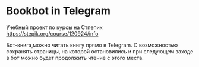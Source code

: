 # Bookbot  in Telegram

Учебный проект по курсы на Стпепик https://stepik.org/course/120924/info

Бот-книга,можно читать книгу прямо в Telegram.
С возможностью сохранять страницы, на которой остановились и при следующем заходе в бот 
можно будет продолжить чтение с этого места.